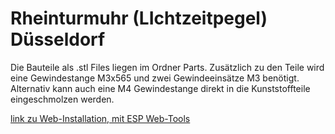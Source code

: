#  Rheinturmuhr (LIchtzeitpegel) Düsseldorf  



Die Bauteile als .stl Files liegen im Ordner Parts. Zusätzlich zu den Teile wird eine Gewindestange M3x565 und zwei Gewindeeinsätze M3 benötigt. Alternativ kann auch eine M4 Gewindestange direkt in die Kunststoffteile eingeschmolzen werden.


[link zu Web-Installation, mit ESP Web-Tools]( https://thomasklap.github.io/Rheinturmuhr-ESP8266-ESP32/flash.html )